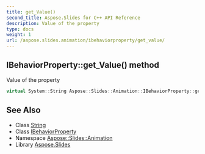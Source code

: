 ```yaml
---
title: get_Value()
second_title: Aspose.Slides for C++ API Reference
description: Value of the property
type: docs
weight: 1
url: /aspose.slides.animation/ibehaviorproperty/get_value/
---
```

## IBehaviorProperty::get_Value() method


Value of the property

```cpp
virtual System::String Aspose::Slides::Animation::IBehaviorProperty::get_Value()=0
```

## See Also

* Class [String](../../../system/string/)
* Class [IBehaviorProperty](../)
* Namespace [Aspose::Slides::Animation](../../)
* Library [Aspose.Slides](../../../)